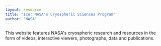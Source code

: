 ```yaml
---
layout: resource
title: "Ice: NASA's Cryospheric Sciences Program"
author: "NASA"
---
```


This website features NASA's cryospheric research and resources in the form of videos, interactive viewers, photographs, data and publications.
